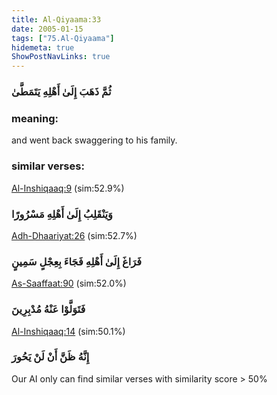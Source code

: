 ```yaml
---
title: Al-Qiyaama:33
date: 2005-01-15
tags: ["75.Al-Qiyaama"]
hidemeta: true 
ShowPostNavLinks: true 
---
```

### ثُمَّ ذَهَبَ إِلَىٰ أَهْلِهِ يَتَمَطَّىٰ
### meaning: 
and went back swaggering to his family.
### similar verses: 

[Al-Inshiqaaq:9](/84/9) (sim:52.9%)

### وَيَنْقَلِبُ إِلَىٰ أَهْلِهِ مَسْرُورًا

[Adh-Dhaariyat:26](/51/26) (sim:52.7%)

### فَرَاغَ إِلَىٰ أَهْلِهِ فَجَاءَ بِعِجْلٍ سَمِينٍ

[As-Saaffaat:90](/37/90) (sim:52.0%)

### فَتَوَلَّوْا عَنْهُ مُدْبِرِينَ

[Al-Inshiqaaq:14](/84/14) (sim:50.1%)

### إِنَّهُ ظَنَّ أَنْ لَنْ يَحُورَ

Our AI only can find similar verses with similarity score > 50% 
